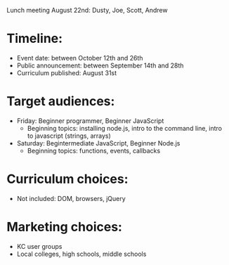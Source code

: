 Lunch meeting August 22nd: Dusty, Joe, Scott, Andrew

# Timeline:
- Event date: between October 12th and 26th
- Public announcement: between September 14th and 28th
- Curriculum published: August 31st

# Target audiences: 
- Friday: Beginner programmer, Beginner JavaScript
   - Beginning topics: installing node.js, intro to the command line, intro to javascript (strings, arrays)
- Saturday: Begintermediate JavaScript, Beginner Node.js
   - Beginning topics: functions, events, callbacks

# Curriculum choices:
- Not included: DOM, browsers, jQuery

# Marketing choices:
- KC user groups
- Local colleges, high schools, middle schools